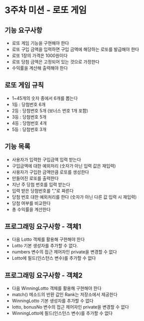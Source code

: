 # 3주차 미션 - 로또 게임

## 기능 요구사항
  - 로또 게임 기능을 구현해야 한다
  - 로또 구입 금액을 입력하면 구입 금액에 해당하는 로또를 발급해야 한다
  - 로또 1장의 가격은 1000원이다
  - 로또 당첨 금액은 고정되어 있는 것으로 가정한다
  - 수익률을 계산해 출력해야 한다

## 로또 게임 규칙
  - 1~45개의 숫자 중에서 6개를 뽑는다
  - 1등 : 당첨번호 6개
  - 2등 : 당첨번호 5개 (보너스 번호 1개 포함)
  - 3등 : 당첨번호 5개
  - 4등 : 당첨번호 4개
  - 5등 : 당첨번호 3개
  
## 기능 목록
  - 사용자가 입력한 구입금액 입력 받는다
  - 구입금액에 대한 예외처리 (숫자가 아닌 입력 값은 재입력)
  - 사용자가 구입한 금액만큼 로또를 생성한다
  - 만들어진 로또를 출력한다
  - 지난 주 당첨 번호를 입력 받는다
  - 입력 받은 당첨번호를 ","로 짜른다
  - 당첨 번호 대한 예외처리를 한다 (숫자가 아닌 다른 값 입력 시 재입력)
  - 당첨 여부를 비교한다
  - 총 수익률을 계산한다

## 프로그래밍 요구사항 - 객체1
  - 다음 Lotto 객체를 활용해 구현해야 한다
  - Lotto 기본 생성자를 추가할 수 없다.
  - numbers 변수의 접근 제어자인 private을 변경할 수 없다
  - Lotto에 필드(인스턴스 변수)를 추가할 수 없다
  
## 프로그래밍 요구사항 - 객체2
  - 다음 WinningLotto 객체를 활용해 구현해야 한다
  - match() 메소드의 반환 값인 Rank는 저장소에서 제공한다
  - WinningLotto 기본 생성자를 추가할 수 없다
  - lotto, bonusNo 변수의 접근 제어자인 private을 변경할 수 없다
  - WinningLotto에 필드(인스턴스 변수)를 추가할 수 없다
  
